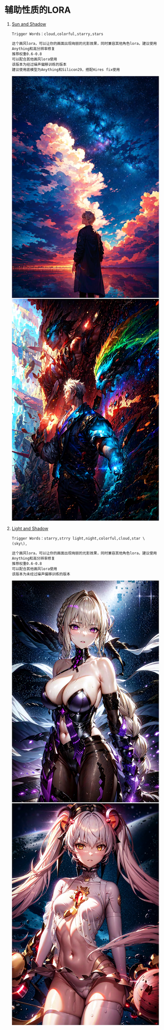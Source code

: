 # 辅助性质的LORA

1. [Sun and Shadow](https://civitai.com/models/17824/sun-and-shadow)

   `Trigger Words：cloud,colorful,starry,stars`
   ```
   这个画风lora，可以让你的画面出现绚丽的光影效果，同时兼容其他角色lora，建议使用Anything和高分辨率修复
   推荐权重0.6-0.8
   可以配合其他画风lora使用
   该版本为经过噪声偏移训练的版本
   建议使用底模型为Anything和Silicon29，搭配Hires fix使用
   ```

   ![](../../assets/reference/223025.jpg ':size=40%')
   ![](../../assets/reference/223029.jpg ':size=40%')

2. [Light and Shadow](https://civitai.com/models/13239/light-and-shadow)

   `Trigger Words：starry,strry light,night,colorful,cloud,star \(sky\),`
   ```
   这个画风lora，可以让你的画面出现绚丽的光影效果，同时兼容其他角色lora，建议使用Anything和高分辨率修复
   推荐权重0.6-0.8
   可以配合其他画风lora使用
   该版本为未经过噪声偏移训练的版本
   ```

   ![](../../assets/reference/155703.jpg ':size=40%')
   ![](../../assets/reference/155710.jpg ':size=40%')